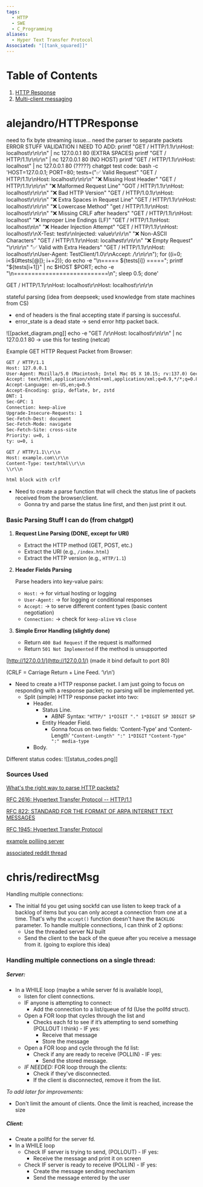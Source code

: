 ```yaml
---
tags:
  - HTTP
  - SWE
  - C_Programming
aliases:
  - Hyper Text Transfer Protocol
Associated: "[[tank_squared]]"
---
```


# Table of Contents
1. [HTTP Response](#alejandro/HTTPResponse)
2. [Multi-client messaging](#chris/redirectMsg)
# alejandro/HTTPResponse
need to fix byte streaming issue... need the parser to separate packets
ERROR STUFF VALIDATION I NEED TO ADD:
printf "GET    /     HTTP/1.1\r\nHost: localhost\r\n\r\n" | nc 127.0.0.1 80 (EXTRA SPACES)
printf "GET / HTTP/1.1\r\n\r\n" | nc 127.0.0.1 80 (NO HOST)
printf "GET / HTTP/1.1\r\nHost: localhost" | nc 127.0.0.1 80 (?????)
chatgpt test code:
bash -c 'HOST=127.0.0.1; PORT=80; tests=("✅ Valid Request" "GET / HTTP/1.1\r\nHost: localhost\r\n\r\n" "❌ Missing Host Header" "GET / HTTP/1.1\r\n\r\n" "❌ Malformed Request Line" "GOT / HTTP/1.1\r\nHost: localhost\r\n\r\n" "❌ Bad HTTP Version" "GET / HTTP/1.0.1\r\nHost: localhost\r\n\r\n" "❌ Extra Spaces in Request Line" "GET    /     HTTP/1.1\r\nHost: localhost\r\n\r\n" "❌ Lowercase Method" "get / HTTP/1.1\r\nHost: localhost\r\n\r\n" "❌ Missing CRLF after headers" "GET / HTTP/1.1\r\nHost: localhost" "❌ Improper Line Endings (LF)" "GET / HTTP/1.1\nHost: localhost\n\n" "❌ Header Injection Attempt" "GET / HTTP/1.1\r\nHost: localhost\r\nX-Test: test\r\nInjected: value\r\n\r\n" "❌ Non-ASCII Characters" "GET / HTTP/1.1\r\nHost: localhøst\r\n\r\n" "❌ Empty Request" "\r\n\r\n" "✅ Valid with Extra Headers" "GET / HTTP/1.1\r\nHost: localhost\r\nUser-Agent: TestClient/1.0\r\nAccept: */*\r\n\r\n"); for ((i=0; i<${#tests[@]}; i+=2)); do echo -e "\n===== ${tests[i]} ====="; printf "${tests[i+1]}" | nc $HOST $PORT; echo -e "\n===========================\n"; sleep 0.5; done'


GET / HTTP/1.1\r\nHost: localhost\r\nHost: localhost\r\n\r\n

stateful parsing (idea from deepseek; used knowledge from state machines from CS)

- end of headers is the final accepting state if parsing is successful.
- error_state is a dead state → send error http packet back.

![[packet_diagram.png]]
echo -e "GET /\r\nHost: localhost\r\n\r\n" | nc 127.0.0.1 80 → use this for testing (netcat)

Example GET HTTP Request Packet from Browser:

```html
GET / HTTP/1.1
Host: 127.0.0.1
User-Agent: Mozilla/5.0 (Macintosh; Intel Mac OS X 10.15; rv:137.0) Gecko/20100101 Firefox/137.0
Accept: text/html,application/xhtml+xml,application/xml;q=0.9,*/*;q=0.8
Accept-Language: en-US,en;q=0.5
Accept-Encoding: gzip, deflate, br, zstd
DNT: 1
Sec-GPC: 1
Connection: keep-alive
Upgrade-Insecure-Requests: 1
Sec-Fetch-Dest: document
Sec-Fetch-Mode: navigate
Sec-Fetch-Site: cross-site
Priority: u=0, i
ty: u=0, i
```

```html
GET / HTTP/1.1\\r\\n  
Host: example.com\\r\\n  
Content-Type: text/html\\r\\n  
\\r\\n  

html block with crlf
```

- Need to create a parse function that will check the status line of packets received from the browser/client.
    - Gonna try and parse the status line first, and then just print it out.

### Basic Parsing Stuff I can do (from chatgpt)

1. **Request Line Parsing (DONE, except for URI)**
    
    - Extract the HTTP method (GET, POST, etc.)
    - Extract the URI (e.g., `/index.html`)
    - Extract the HTTP version (e.g., `HTTP/1.1`)
2. **Header Fields Parsing**
    
    Parse headers into key-value pairs:
    
    - `Host:` → for virtual hosting or logging
    - `User-Agent:` → for logging or conditional responses
    - `Accept:` → to serve different content types (basic content negotiation)
    - `Connection:` → check for `keep-alive` vs `close`
3. **Simple Error Handling (slightly done)**
    
    - Return `400 Bad Request` if the request is malformed
    - Return `501 Not Implemented` if the method is unsupported

[http://127.0.0.1/](http://127.0.0.1/) (made it bind default to port 80)

(CRLF = Carriage Return + Line Feed. ‘\r\n’)

- Need to create a HTTP response packet. I am just going to focus on responding with a response packet; no parsing will be implemented yet.
    - Split (simple) HTTP response packet into two:
        - Header.
            - Status Line.
                - ABNF Syntax: `"HTTP/" 1*DIGIT "." 1*DIGIT SP 3DIGIT SP`
            - Entity Header Field.
                - Gonna focus on two fields: ‘Content-Type’ and ‘Content-Length’ `"Content-Length" ":" 1*DIGIT` `"Content-Type" ":" media-type`
        - Body.

Different status codes:
![[status_codes.png]]

### Sources Used
[What's the right way to parse HTTP packets?](https://stackoverflow.com/questions/17460819/whats-the-right-way-to-parse-http-packets)

[RFC 2616: Hypertext Transfer Protocol -- HTTP/1.1](https://www.rfc-editor.org/rfc/rfc2616)

[RFC 822: STANDARD FOR THE FORMAT OF ARPA INTERNET TEXT MESSAGES](https://datatracker.ietf.org/doc/html/rfc822#section-4)

[RFC 1945: Hypertext Transfer Protocol](https://datatracker.ietf.org/doc/html/rfc1945#page-21)

[example polliing server](https://github.com/64/hh/tree/master)

[associated reddit thread](https://www.reddit.com/r/C_Programming/comments/7bnscf/multithreaded_epoll_server_design/)

# chris/redirectMsg
Handling multiple connections:
- The initial fd you get using sockfd can use listen to keep track of a backlog of items but you can only accept a connection from one at a time. That's why the `accept()` function doesn't have the `BACKLOG` parameter. 
  To handle multiple connections, I can think of 2 options:
	- Use the threaded server NJ built
	- Send the client to the back of the queue after you receive a message from it. (going to explore this idea)


### Handling multiple connections on a single thread:
##### **Server:**
- In a WHILE loop (maybe a while server fd is available loop), 
	- listen for client connections.
    - IF anyone is attempting to connect:
	    - Add the connection to a list/queue of fd (Use the pollfd struct).
    - Open a FOR loop that cycles through the list and 
	    - Checks each fd to see if it’s attempting to send something (POLLOUT I think) - IF yes:
	        - Receive that message
	        - Store the message
    - Open a FOR loop and cycle through the fd list:
        - Check if any are ready to receive (POLLIN) - IF yes:
		    - Send the stored message.
	- *IF NEEDED:* FOR loop through the clients:
		- Check if they've disconnected.
		- If the client is disconnected, remove it from the list.

*To add later for improvements:*
- Don't limit the amount of clients. Once the limit is reached, increase the size

##### **Client**:
- Create a pollfd for the server fd. 
- In a WHILE loop
	- Check IF server is trying to send, (POLLOUT) - IF yes:
		- Receive the message and print it on screen
	- Check IF server is ready to receive (POLLIN) - IF yes:
		- Create the message sending mechanism
		- Send the message entered by the user
